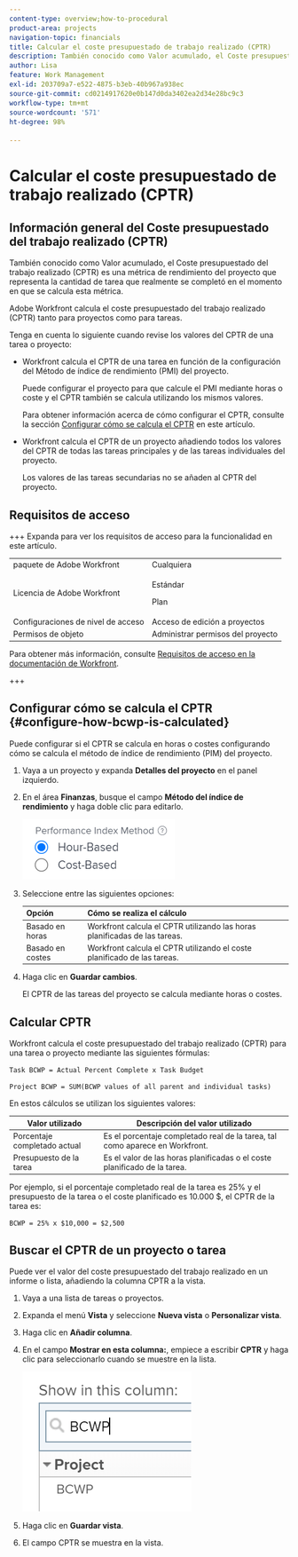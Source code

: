 ```yaml
---
content-type: overview;how-to-procedural
product-area: projects
navigation-topic: financials
title: Calcular el coste presupuestado de trabajo realizado (CPTR)
description: También conocido como Valor acumulado, el Coste presupuestado del trabajo realizado (CPTR) es una métrica de rendimiento del proyecto que representa la cantidad de tarea que realmente se completó en el momento en que se calcula esta métrica.
author: Lisa
feature: Work Management
exl-id: 203709a7-e522-4875-b3eb-40b967a938ec
source-git-commit: cd0214917620e0b147d0da3402ea2d34e28bc9c3
workflow-type: tm+mt
source-wordcount: '571'
ht-degree: 98%

---
```


# Calcular el coste presupuestado de trabajo realizado (CPTR)

## Información general del Coste presupuestado del trabajo realizado (CPTR)

También conocido como Valor acumulado, el Coste presupuestado del trabajo realizado (CPTR) es una métrica de rendimiento del proyecto que representa la cantidad de tarea que realmente se completó en el momento en que se calcula esta métrica.

Adobe Workfront calcula el coste presupuestado del trabajo realizado (CPTR) tanto para proyectos como para tareas.

Tenga en cuenta lo siguiente cuando revise los valores del CPTR de una tarea o proyecto:

* Workfront calcula el CPTR de una tarea en función de la configuración del Método de índice de rendimiento (PMI) del proyecto.

  Puede configurar el proyecto para que calcule el PMI mediante horas o coste y el CPTR también se calcula utilizando los mismos valores.

  Para obtener información acerca de cómo configurar el CPTR, consulte la sección [Configurar cómo se calcula el CPTR](#configure-how-bcwp-is-calculated) en este artículo.

* Workfront calcula el CPTR de un proyecto añadiendo todos los valores del CPTR de todas las tareas principales y de las tareas individuales del proyecto.

  Los valores de las tareas secundarias no se añaden al CPTR del proyecto.

## Requisitos de acceso

+++ Expanda para ver los requisitos de acceso para la funcionalidad en este artículo.

<table style="table-layout:auto"> 
 <col> 
 <col> 
 <tbody> 
  <tr> 
   <td>paquete de Adobe Workfront</td> 
   <td>Cualquiera</td> 
  </tr> 
  <tr> 
   <td>Licencia de Adobe Workfront</td> 
   <td>
   <p>Estándar</p>
   <p>Plan</p></td> 
  </tr> 
  <tr> 
   <td>Configuraciones de nivel de acceso</td> 
   <td>Acceso de edición a proyectos</td> 
  </tr> 
  <tr> 
   <td>Permisos de objeto</td> 
   <td>Administrar permisos del proyecto</td> 
  </tr> 
 </tbody> 
</table>

Para obtener más información, consulte [Requisitos de acceso en la documentación de Workfront](/help/quicksilver/administration-and-setup/add-users/access-levels-and-object-permissions/access-level-requirements-in-documentation.md).

+++

## Configurar cómo se calcula el CPTR {#configure-how-bcwp-is-calculated}

Puede configurar si el CPTR se calcula en horas o costes configurando cómo se calcula el método de índice de rendimiento (PIM) del proyecto.

1. Vaya a un proyecto y expanda **Detalles del proyecto** en el panel izquierdo.
1. En el área **Finanzas**, busque el campo **Método del índice de rendimiento** y haga doble clic para editarlo.

   ![Opciones de PIM](assets/pim-options-hour-cost-based-nwe.png)

1. Seleccione entre las siguientes opciones:

   | Opción | Cómo se realiza el cálculo |
   |---|---|
   | Basado en horas | Workfront calcula el CPTR utilizando las horas planificadas de las tareas. |
   | Basado en costes | Workfront calcula el CPTR utilizando el coste planificado de las tareas. |

1. Haga clic en **Guardar cambios**.

   El CPTR de las tareas del proyecto se calcula mediante horas o costes.

## Calcular CPTR

Workfront calcula el coste presupuestado del trabajo realizado (CPTR) para una tarea o proyecto mediante las siguientes fórmulas:

```
Task BCWP = Actual Percent Complete x Task Budget
```

```
Project BCWP = SUM(BCWP values of all parent and individual tasks)
```

En estos cálculos se utilizan los siguientes valores:

| Valor utilizado | Descripción del valor utilizado |
|---|---|
| Porcentaje completado actual | Es el porcentaje completado real de la tarea, tal como aparece en Workfront. |
| Presupuesto de la tarea | Es el valor de las horas planificadas o el coste planificado de la tarea. |

Por ejemplo, si el porcentaje completado real de la tarea es 25% y el presupuesto de la tarea o el coste planificado es 10.000 $, el CPTR de la tarea es:

```
BCWP = 25% x $10,000 = $2,500
```

## Buscar el CPTR de un proyecto o tarea

Puede ver el valor del coste presupuestado del trabajo realizado en un informe o lista, añadiendo la columna CPTR a la vista.

1. Vaya a una lista de tareas o proyectos.
1. Expanda el menú **Vista** y seleccione **Nueva vista** o **Personalizar vista**.

1. Haga clic en **Añadir columna**.
1. En el campo **Mostrar en esta columna:**, empiece a escribir **CPTR** y haga clic para seleccionarlo cuando se muestre en la lista.

   ![CPTR en la vista de proyecto](assets/bcwp-project-view.png)

1. Haga clic en **Guardar vista**.
1. El campo CPTR se muestra en la vista.
